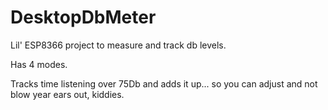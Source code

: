 # DesktopDbMeter
Lil' ESP8366 project to measure and track db levels.

Has 4 modes.

Tracks time listening over 75Db and adds it up... so you can adjust and not blow year ears out, kiddies.
